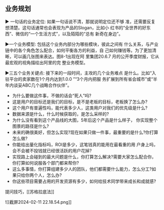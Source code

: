 ## 业务规划
► 一句话的业务定位: 如果一句话说不清，那就说明定位还不够 准，还需要反复想清楚。这句话通常也会表现为产品的Slogan，比如小 红书的“全世界的好东西”、微信的“一个生活方式”，以及陌陌的“总有 新奇在身边”。

►一个业务模型: 包括这个业务内部分为哪些模块，彼此之间有 什么关系，与产业链中的各个角色怎么配合，如何平衡各方的利益，自 己如何赚钱等。为了更加清晰，可以画几张图来表达。图8-1出现在阿 里集团20.6.7 月的公开季度财报，它从最宏观的视角描绘出阿里的完 整业务模型。

►三五个业务关键点: 接下来的一段时间，主攻的几个业务难点 是什么。比如“入驻平台的卖家数在1个月内达到1.0.0 ”“3个月内把服 务扩展到所有省会城市”或“半年内谈妥ABC几个战略合作伙伴”。

- 为什么要做这件事，不做的话会“死人”吗?
- 这是用户的目标还是我们的目标，是不是老板的目标，老板换了怎么办?
- 这个用户有普遍性吗，能代表多少人，这类用户对我们的优先级是什么?
- 数据来源是什么，什么时候获取的，是怎么采样的?
- 为什么没有看到这个产品线的大图，5年后这个产品是什么样子， 你实现整个图景的路径是什么?
- 未来的确很美好，但怎么实现?现在如果只做一件事，最重要的是什么?你打算怎么做?
- 你能给出量化指标吗，ROI是多少，这笔钱真的能用在最看重的用 户身上吗，会不会被不投钱就已经很活跃的用户花掉?
- 实现路上会碰到的最大问题是什么，你打算怎么解决?需要大家怎么配合你，你打算如何说服各个部门都来帮你?
- 这么多事情，你打算组建多少人的团队，他们都需要什么能力，怎么分工?如果只给你两个人，怎么办?
- 你这些项目需要占用的开发资源有多少，如何给技术同学带来成长和成就感?

提问技巧，[[苏格拉底法]]

![[截屏2024-02-11 22.18.54.png]]